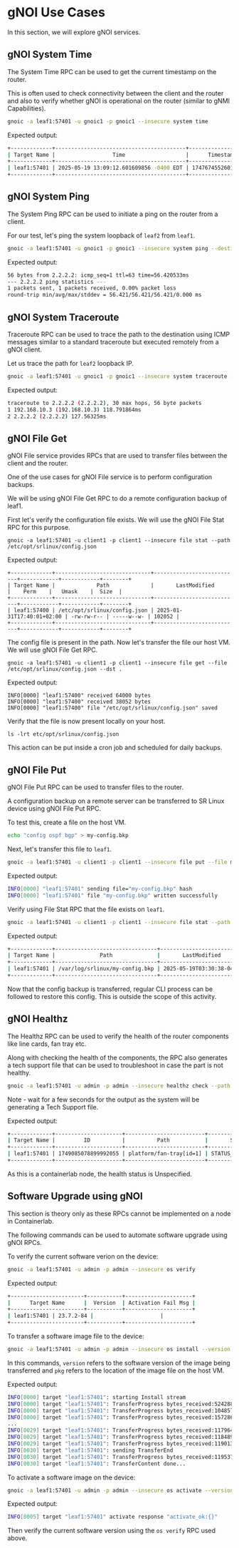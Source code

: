 # gNOI Use Cases

In this section, we will explore gNOI services.

## gNOI System Time

The System Time RPC can be used to get the current timestamp on the router.

This is often used to check connectivity between the client and the router and also to verify whether gNOI is operational on the router (similar to gNMI Capabilities).

```bash
gnoic -a leaf1:57401 -u gnoic1 -p gnoic1 --insecure system time
```

Expected output:

```bash
+-------------+-----------------------------------------+---------------------+
| Target Name |                  Time                   |      Timestamp      |
+-------------+-----------------------------------------+---------------------+
| leaf1:57401 | 2025-05-19 13:09:12.601609856 -0400 EDT | 1747674552601609856 |
+-------------+-----------------------------------------+---------------------+
```

## gNOI System Ping

The System Ping RPC can be used to initiate a ping on the router from a client.

For our test, let's ping the system loopback of `leaf2` from `leaf1`.

```bash
gnoic -a leaf1:57401 -u gnoic1 -p gnoic1 --insecure system ping --destination 2.2.2.2 --ns default --count 1 --wait 1s
```

Expected output:

```bash
56 bytes from 2.2.2.2: icmp_seq=1 ttl=63 time=56.420533ms
--- 2.2.2.2 ping statistics ---
1 packets sent, 1 packets received, 0.00% packet loss
round-trip min/avg/max/stddev = 56.421/56.421/56.421/0.000 ms
```

## gNOI System Traceroute

Traceroute RPC can be used to trace the path to the destination using ICMP messages similar to a standard traceroute but executed remotely from a gNOI client.

Let us trace the path for `leaf2` loopback IP.

```bash
gnoic -a leaf1:57401 -u gnoic1 -p gnoic1 --insecure system traceroute --destination 2.2.2.2 --ns default --wait 1s
```

Expected output:

```bash
traceroute to 2.2.2.2 (2.2.2.2), 30 max hops, 56 byte packets
1 192.168.10.3 (192.168.10.3) 118.791864ms
2 2.2.2.2 (2.2.2.2) 127.56325ms
```

## gNOI File Get

gNOI File service provides RPCs that are used to transfer files between the client and the router.

One of the use cases for gNOI File service is to perform configuration backups.

We will be using gNOI File Get RPC to do a remote configuration backup of leaf1.

First let's verify the configuration file exists. We will use the gNOI File Stat RPC for this purpose.

```
gnoic -a leaf1:57401 -u client1 -p client1 --insecure file stat --path /etc/opt/srlinux/config.json
```

Expected output:

```
+-------------+------------------------------+---------------------------+------------+------------+--------+
| Target Name |             Path             |       LastModified        |    Perm    |   Umask    |  Size  |
+-------------+------------------------------+---------------------------+------------+------------+--------+
| leaf1:57400 | /etc/opt/srlinux/config.json | 2025-01-31T17:40:01+02:00 | -rw-rw-r-- | -----w--w- | 102052 |
+-------------+------------------------------+---------------------------+------------+------------+--------+
```

The config file is present in the path. Now let's transfer the file our host VM. We will use gNOI File Get RPC.

```
gnoic -a leaf1:57401 -u client1 -p client1 --insecure file get --file /etc/opt/srlinux/config.json --dst .
```

Expected output:

```
INFO[0000] "leaf1:57400" received 64000 bytes           
INFO[0000] "leaf1:57400" received 38052 bytes           
INFO[0000] "leaf1:57400" file "/etc/opt/srlinux/config.json" saved 
```

Verify that the file is now present locally on your host.

```
ls -lrt etc/opt/srlinux/config.json
```

This action can be put inside a cron job and scheduled for daily backups.

## gNOI File Put

gNOI File Put RPC can be used to transfer files to the router.

A configuration backup on a remote server can be transferred to SR Linux device using gNOI File Put RPC.

To test this, create a file on the host VM.

```bash
echo "config ospf bgp" > my-config.bkp
```

Next, let's transfer this file to `leaf1`.

```bash
gnoic -a leaf1:57401 -u client1 -p client1 --insecure file put --file my-config.bkp --dst /var/log/srlinux/my-config.bkp
```

Expected output:

```bash
INFO[0000] "leaf1:57401" sending file="my-config.bkp" hash 
INFO[0000] "leaf1:57401" file "my-config.bkp" written successfully 
```

Verify using File Stat RPC that the file exists on `leaf1`.

```bash
gnoic -a leaf1:57401 -u client1 -p client1 --insecure file stat --path /var/log/srlinux/my-config.bkp
```

Expected output:

```bash
+-------------+--------------------------------+---------------------------+------------+------------+------+
| Target Name |              Path              |       LastModified        |    Perm    |   Umask    | Size |
+-------------+--------------------------------+---------------------------+------------+------------+------+
| leaf1:57401 | /var/log/srlinux/my-config.bkp | 2025-05-19T03:30:38-04:00 | -rwxrwxrwx | -----w--w- | 16   |
+-------------+--------------------------------+---------------------------+------------+------------+------+
```

Now that the config backup is transferred, regular CLI process can be followed to restore this config. This is outside the scope of this activity.

## gNOI Healthz

The Healthz RPC can be used to verify the health of the router components like line cards, fan tray etc.

Along with checking the health of the components, the RPC also generates a tech support file that can be used to troubleshoot in case the part is not healthy.

```bash
gnoic -a leaf1:57401 -u admin -p admin --insecure healthz check --path /platform/fan-tray[id=1]
```

Note - wait for a few seconds for the output as the system will be generating a Tech Support file.

Expected output:

```bash
+-------------+---------------------+-------------------------+--------------------+-----------------------------------------+---------------------+---------------+
| Target Name |         ID          |          Path           |       Status       |               Created At                |     Artifact ID     | Artifact Type |
+-------------+---------------------+-------------------------+--------------------+-----------------------------------------+---------------------+---------------+
| leaf1:57401 | 1749085078899992055 | platform/fan-tray[id=1] | STATUS_UNSPECIFIED | 2025-05-19 07:41:45.816390245 +0000 UTC | 1749085078894083190 | file          |
+-------------+---------------------+-------------------------+--------------------+-----------------------------------------+---------------------+---------------+
```

As this is a containerlab node, the health status is Unspecified.

## Software Upgrade using gNOI

This section is theory only as these RPCs cannot be implemented on a node in Containerlab.

The following commands can be used to automate software upgrade using gNOI RPCs.

To verify the current software verion on the device:

```bash
gnoic -a leaf1:57401 -u admin -p admin --insecure os verify
```

Expected output:

```bash
+-----------------------+-----------+---------------------+
|      Target Name      |  Version  | Activation Fail Msg |
+-----------------------+-----------+---------------------+
| leaf1:57401 | 23.7.2-84 |                     |
+-----------------------+-----------+---------------------+
```

To transfer a software image file to the device:

```bash
gnoic -a leaf1:57401 -u admin -p admin --insecure os install --version srlinux_23.10.1-218 --pkg ../23.10/srlinux-23.10.1-218.bin
```

In this commands, `version` refers to the software version of the image being transferred and `pkg` refers to the location of the image file on the host VM.

Expected output:

```bash
INFO[0000] target "leaf1:57401": starting Install stream 
INFO[0000] target "leaf1:57401": TransferProgress bytes_received:5242880 
INFO[0000] target "leaf1:57401": TransferProgress bytes_received:10485760 
INFO[0000] target "leaf1:57401": TransferProgress bytes_received:15728640 
...
INFO[0029] target "leaf1:57401": TransferProgress bytes_received:1179648000 
INFO[0029] target "leaf1:57401": TransferProgress bytes_received:1184890880 
INFO[0029] target "leaf1:57401": TransferProgress bytes_received:1190133760 
INFO[0030] target "leaf1:57401": sending TransferEnd 
INFO[0030] target "leaf1:57401": TransferProgress bytes_received:1195376640 
INFO[0030] target "leaf1:57401": TransferContent done... 
```

To activate a software image on the device:

```bash
gnoic -a leaf1:57401 -u admin -p admin --insecure os activate --version 23.10.1-218
```

Expected output:

```bash
INFO[0005] target "leaf1:57401" activate response "activate_ok:{}" 
```

Then verify the current software version using the `os verify` RPC used above.
